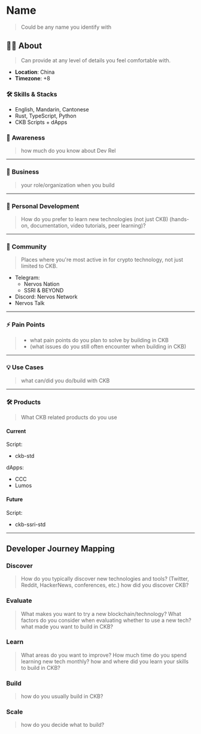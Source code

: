 # Name

> Could be any name you identify with

## 🧑‍💻 **About**

> Can provide at any level of details you feel comfortable with.

- **Location**: China
- **Timezone**: +8

### **🛠️ Skills & Stacks**

- English, Mandarin, Cantonese
- Rust, TypeScript, Python
- CKB Scripts + dApps

### 🧠 **Awareness**

> how much do you know about Dev Rel

---

### 💼 **Business**

> your role/organization when you build

---

### 🚀 **Personal Development**
> How do you prefer to learn new technologies (not just CKB) (hands-on, documentation, video tutorials, peer learning)?

---

### 🤝 **Community**
> Places where you're most active in for crypto technology, not just limited to CKB.

- Telegram:
  - Nervos Nation
  - SSRI & BEYOND
- Discord: Nervos Network
- Nervos Talk

---

### ⚡ **Pain Points**

> - what pain points do you plan to solve by building in CKB
> - (what issues do you still often encounter when building in CKB)

---

### 💡 **Use Cases**

> what can/did you do/build with CKB

---

### 🛠️ **Products**

> What CKB related products do you use

#### Current

Script:

- ckb-std

dApps:

- CCC
- Lumos

#### Future

Script:

- ckb-ssri-std

---

## Developer Journey Mapping

### Discover
> How do you typically discover new technologies and tools? (Twitter, Reddit, HackerNews, conferences, etc.)
> how did you discover CKB?

### Evaluate
> What makes you want to try a new blockchain/technology? 
> What factors do you consider when evaluating whether to use a new tech?
> what made you want to build in CKB?

### Learn
> What areas do you want to improve? How much time do you spend learning new tech monthly?
> how and where did you learn your skills to build in CKB?

### Build

>how do you usually build in CKB?

### Scale

>how do you decide what to build?
